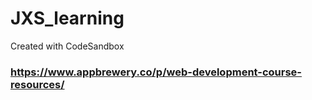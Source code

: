 # JXS_learning
Created with CodeSandbox

### https://www.appbrewery.co/p/web-development-course-resources/
